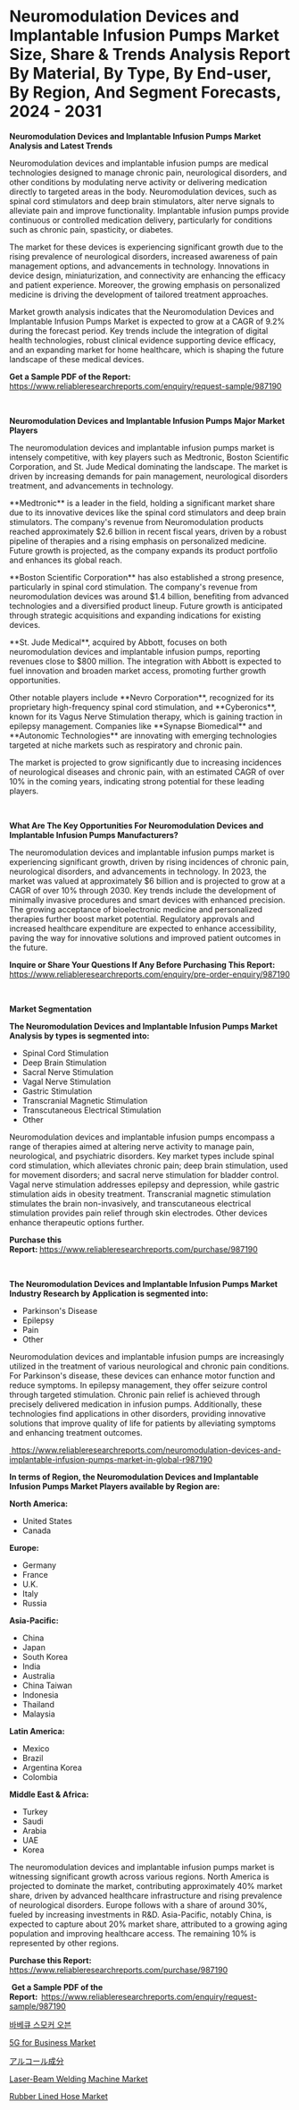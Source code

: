 <p><h1>Neuromodulation Devices and Implantable Infusion Pumps Market Size, Share & Trends Analysis Report By Material, By Type, By End-user, By Region, And Segment Forecasts, 2024 - 2031</h1></p><p><strong>Neuromodulation Devices and Implantable Infusion Pumps Market Analysis and Latest Trends</strong></p>
<p><p>Neuromodulation devices and implantable infusion pumps are medical technologies designed to manage chronic pain, neurological disorders, and other conditions by modulating nerve activity or delivering medication directly to targeted areas in the body. Neuromodulation devices, such as spinal cord stimulators and deep brain stimulators, alter nerve signals to alleviate pain and improve functionality. Implantable infusion pumps provide continuous or controlled medication delivery, particularly for conditions such as chronic pain, spasticity, or diabetes.</p><p>The market for these devices is experiencing significant growth due to the rising prevalence of neurological disorders, increased awareness of pain management options, and advancements in technology. Innovations in device design, miniaturization, and connectivity are enhancing the efficacy and patient experience. Moreover, the growing emphasis on personalized medicine is driving the development of tailored treatment approaches.</p><p>Market growth analysis indicates that the Neuromodulation Devices and Implantable Infusion Pumps Market is expected to grow at a CAGR of 9.2% during the forecast period. Key trends include the integration of digital health technologies, robust clinical evidence supporting device efficacy, and an expanding market for home healthcare, which is shaping the future landscape of these medical devices.</p></p>
<p><strong>Get a Sample PDF of the Report:&nbsp;</strong> <a href="https://www.reliableresearchreports.com/enquiry/request-sample/987190">https://www.reliableresearchreports.com/enquiry/request-sample/987190</a></p>
<p>&nbsp;</p>
<p><strong>Neuromodulation Devices and Implantable Infusion Pumps Major Market Players</strong></p>
<p><p>The neuromodulation devices and implantable infusion pumps market is intensely competitive, with key players such as Medtronic, Boston Scientific Corporation, and St. Jude Medical dominating the landscape. The market is driven by increasing demands for pain management, neurological disorders treatment, and advancements in technology.</p><p>**Medtronic** is a leader in the field, holding a significant market share due to its innovative devices like the spinal cord stimulators and deep brain stimulators. The company's revenue from Neuromodulation products reached approximately $2.6 billion in recent fiscal years, driven by a robust pipeline of therapies and a rising emphasis on personalized medicine. Future growth is projected, as the company expands its product portfolio and enhances its global reach.</p><p>**Boston Scientific Corporation** has also established a strong presence, particularly in spinal cord stimulation. The company's revenue from neuromodulation devices was around $1.4 billion, benefiting from advanced technologies and a diversified product lineup. Future growth is anticipated through strategic acquisitions and expanding indications for existing devices.</p><p>**St. Jude Medical**, acquired by Abbott, focuses on both neuromodulation devices and implantable infusion pumps, reporting revenues close to $800 million. The integration with Abbott is expected to fuel innovation and broaden market access, promoting further growth opportunities.</p><p>Other notable players include **Nevro Corporation**, recognized for its proprietary high-frequency spinal cord stimulation, and **Cyberonics**, known for its Vagus Nerve Stimulation therapy, which is gaining traction in epilepsy management. Companies like **Synapse Biomedical** and **Autonomic Technologies** are innovating with emerging technologies targeted at niche markets such as respiratory and chronic pain.</p><p>The market is projected to grow significantly due to increasing incidences of neurological diseases and chronic pain, with an estimated CAGR of over 10% in the coming years, indicating strong potential for these leading players.</p></p>
<p>&nbsp;</p>
<p><strong>What Are The Key Opportunities For Neuromodulation Devices and Implantable Infusion Pumps Manufacturers?</strong></p>
<p><p>The neuromodulation devices and implantable infusion pumps market is experiencing significant growth, driven by rising incidences of chronic pain, neurological disorders, and advancements in technology. In 2023, the market was valued at approximately $6 billion and is projected to grow at a CAGR of over 10% through 2030. Key trends include the development of minimally invasive procedures and smart devices with enhanced precision. The growing acceptance of bioelectronic medicine and personalized therapies further boost market potential. Regulatory approvals and increased healthcare expenditure are expected to enhance accessibility, paving the way for innovative solutions and improved patient outcomes in the future.</p></p>
<p><strong>Inquire or Share Your Questions If Any Before Purchasing This Report:</strong> <a href="https://www.reliableresearchreports.com/enquiry/pre-order-enquiry/987190">https://www.reliableresearchreports.com/enquiry/pre-order-enquiry/987190</a></p>
<p>&nbsp;</p>
<p><strong>Market Segmentation</strong></p>
<p><strong>The Neuromodulation Devices and Implantable Infusion Pumps Market Analysis by types is segmented into:</strong></p>
<p><ul><li>Spinal Cord Stimulation</li><li>Deep Brain Stimulation</li><li>Sacral Nerve Stimulation</li><li>Vagal Nerve Stimulation</li><li>Gastric Stimulation</li><li>Transcranial Magnetic Stimulation</li><li>Transcutaneous Electrical Stimulation</li><li>Other</li></ul></p>
<p><p>Neuromodulation devices and implantable infusion pumps encompass a range of therapies aimed at altering nerve activity to manage pain, neurological, and psychiatric disorders. Key market types include spinal cord stimulation, which alleviates chronic pain; deep brain stimulation, used for movement disorders; and sacral nerve stimulation for bladder control. Vagal nerve stimulation addresses epilepsy and depression, while gastric stimulation aids in obesity treatment. Transcranial magnetic stimulation stimulates the brain non-invasively, and transcutaneous electrical stimulation provides pain relief through skin electrodes. Other devices enhance therapeutic options further.</p></p>
<p><strong>Purchase this Report:&nbsp;</strong><a href="https://www.reliableresearchreports.com/purchase/987190">https://www.reliableresearchreports.com/purchase/987190</a></p>
<p>&nbsp;</p>
<p><strong>The Neuromodulation Devices and Implantable Infusion Pumps Market Industry Research by Application is segmented into:</strong></p>
<p><ul><li>Parkinson's Disease</li><li>Epilepsy</li><li>Pain</li><li>Other</li></ul></p>
<p><p>Neuromodulation devices and implantable infusion pumps are increasingly utilized in the treatment of various neurological and chronic pain conditions. For Parkinson's disease, these devices can enhance motor function and reduce symptoms. In epilepsy management, they offer seizure control through targeted stimulation. Chronic pain relief is achieved through precisely delivered medication in infusion pumps. Additionally, these technologies find applications in other disorders, providing innovative solutions that improve quality of life for patients by alleviating symptoms and enhancing treatment outcomes.</p></p>
<p><a href="https://www.reliableresearchreports.com/neuromodulation-devices-and-implantable-infusion-pumps-market-in-global-r987190">&nbsp;https://www.reliableresearchreports.com/neuromodulation-devices-and-implantable-infusion-pumps-market-in-global-r987190</a></p>
<p><strong>In terms of Region, the Neuromodulation Devices and Implantable Infusion Pumps Market Players available by Region are:</strong></p>
<p>
    <p> <strong> North America: </strong>
        <ul>
            <li>United States</li>
            <li>Canada</li>
        </ul>
        </p> 
    <p> <strong> Europe: </strong>
        <ul>
            <li>Germany</li>
            <li>France</li>
            <li>U.K.</li>
            <li>Italy</li>
            <li>Russia</li>
        </ul>
        </p> 
    <p> <strong> Asia-Pacific: </strong>
        <ul>
            <li>China</li>
            <li>Japan</li>
            <li>South Korea</li>
            <li>India</li>
            <li>Australia</li>
            <li>China Taiwan</li>
            <li>Indonesia</li>
            <li>Thailand</li>
            <li>Malaysia</li>
        </ul>
        </p> 
    <p> <strong> Latin America: </strong>
        <ul>
            <li>Mexico</li>
            <li>Brazil</li>
            <li>Argentina Korea</li>
            <li>Colombia</li>
        </ul>
        </p> 
    <p> <strong> Middle East & Africa: </strong>
        <ul>
            <li>Turkey</li>
            <li>Saudi</li>
            <li>Arabia</li>
            <li>UAE</li>
            <li>Korea</li>
        </ul>
    </p>
    </p>
<p><p>The neuromodulation devices and implantable infusion pumps market is witnessing significant growth across various regions. North America is projected to dominate the market, contributing approximately 40% market share, driven by advanced healthcare infrastructure and rising prevalence of neurological disorders. Europe follows with a share of around 30%, fueled by increasing investments in R&D. Asia-Pacific, notably China, is expected to capture about 20% market share, attributed to a growing aging population and improving healthcare access. The remaining 10% is represented by other regions.</p></p>
<p><strong>Purchase this Report: </strong><a href="https://www.reliableresearchreports.com/purchase/987190">https://www.reliableresearchreports.com/purchase/987190</a></p>
<p>&nbsp;<strong>Get a Sample PDF of the Report:&nbsp;&nbsp;</strong><a href="https://www.reliableresearchreports.com/enquiry/request-sample/987190">https://www.reliableresearchreports.com/enquiry/request-sample/987190</a></p>
<p><strong></strong></p>
<p><p><a href="https://medium.com/@othaleffler61/bbq-%ED%9B%88%EC%A0%9C-%EC%98%A4%EB%B8%90-%EC%8B%9C%EC%9E%A5-%EC%A0%90%EC%9C%A0%EC%9C%A8-%EA%B7%9C%EB%AA%A8-%ED%8A%B8%EB%A0%8C%EB%93%9C-%EC%82%B0%EC%97%85-%EB%B6%84%EC%84%9D-%EB%B3%B4%EA%B3%A0%EC%84%9C-%EC%9C%A0%ED%98%95%EB%B3%84-%EC%B5%9C%EC%A2%85-%EC%9A%A9%EB%8F%84%EB%B3%84-%EC%83%81%EC%97%85%EC%9A%A9-%EC%86%8C%EB%B9%84%EC%9E%90%EC%9A%A9-%EC%82%B0%EC%97%85%EC%9A%A9-%EA%B8%B0%ED%83%80-%EC%A7%80%EC%97%AD%EB%B3%84-%EC%84%B8%EB%B6%84%ED%99%94-%EC%98%88%EC%B8%A1-2024-2031-ef722b172cb7">바베큐 스모커 오븐</a></p><p><a href="https://www.linkedin.com/pulse/strategic-roadmap-global-5g-business-market-insights-opportunities-xnmue?trackingId=jL8nlLp%2BT0uO683rk1z%2FEg%3D%3D">5G for Business Market</a></p><p><a href="https://medium.com/@melliestracke2023/%E5%B8%82%E5%A0%B4%E5%8B%95%E5%90%91%E3%81%AE%E6%98%8E%E3%82%89%E3%81%8B%E3%81%AB%E3%81%99%E3%82%8B-%E3%82%B0%E3%83%AD%E3%83%BC%E3%83%90%E3%83%AB%E3%82%A2%E3%83%AB%E3%82%B3%E3%83%BC%E3%83%AB%E6%88%90%E5%88%86%E5%B8%82%E5%A0%B4%E3%81%AE%E6%88%90%E9%95%B7%E3%81%A8%E5%9C%B0%E5%9F%9F%E5%88%A5%E8%A6%8B%E9%80%9A%E3%81%97-2024%E5%B9%B4-2031%E5%B9%B4-81f1488e222d">アルコール成分</a></p><p><a href="https://issuu.com/reportprime-2/docs/laser-beam-welding-machine-market-s_c010e35a1d58b9">Laser-Beam Welding Machine Market</a></p><p><a href="https://medium.com/@caleighconn1938/global-rubber-lined-hose-market-size-is-expected-to-reach-at-a-cagr-of-6-8-fafdceb636d1">Rubber Lined Hose Market</a></p></p>